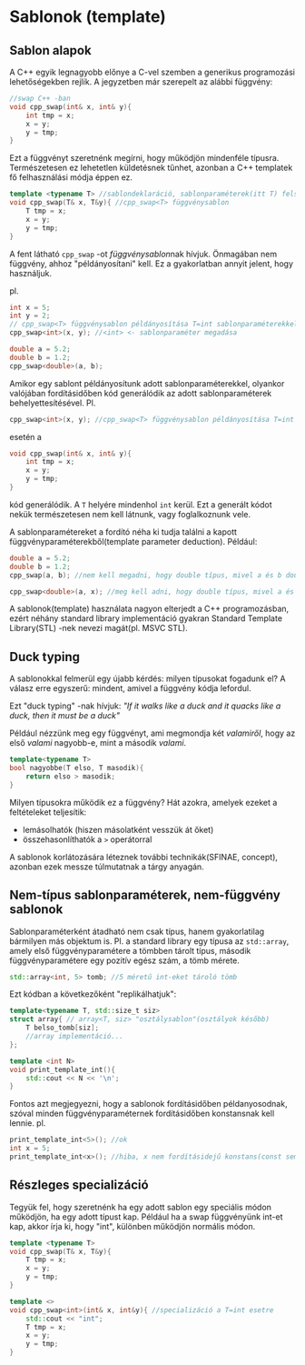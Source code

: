 # Sablonok (template)

## Sablon alapok
A C++ egyik legnagyobb előnye a C-vel szemben a generikus programozási lehetőségekben rejlik. A jegyzetben már szerepelt az alábbi függvény:

```cpp
//swap C++ -ban
void cpp_swap(int& x, int& y){
    int tmp = x;
    x = y;
    y = tmp;
}
```

Ezt a függvényt szeretnénk megírni, hogy működjön mindenféle típusra. Természetesen ez lehetetlen küldetésnek tűnhet, azonban a C++ templatek fő felhasználási módja éppen ez.

```cpp
template <typename T> //sablondeklaráció, sablonparaméterek(itt T) felsorolása
void cpp_swap(T& x, T&y){ //cpp_swap<T> függvénysablon
    T tmp = x;
    x = y;
    y = tmp;
}
```

A fent látható `cpp_swap` -ot *függvénysablon*nak hívjuk. Önmagában nem függvény, ahhoz "példányosítani" kell. Ez a gyakorlatban annyit jelent, hogy használjuk.

pl.

```cpp
int x = 5;
int y = 2;
// cpp_swap<T> függvénysablon példányosítása T=int sablonparaméterekkel
cpp_swap<int>(x, y); //<int> <- sablonparaméter megadása

double a = 5.2;
double b = 1.2;
cpp_swap<double>(a, b);
```

Amikor egy sablont példányosítunk adott sablonparaméterekkel, olyankor valójában fordításidőben kód generálódik az adott sablonparaméterek behelyettesítésével.
Pl.
```cpp
cpp_swap<int>(x, y); //cpp_swap<T> függvénysablon példányosítása T=int sablonparaméterekkel
```
esetén a
```cpp
void cpp_swap(int& x, int& y){ 
    int tmp = x;
    x = y;
    y = tmp;
}
```
kód generálódik. A `T` helyére mindenhol `int` kerül. Ezt a generált kódot nekük természetesen nem kell látnunk, vagy foglalkoznunk vele.

A sablonparamétereket a fordító néha ki tudja találni a kapott függvényparaméterekből(template parameter deduction).
Például:
```cpp
double a = 5.2;
double b = 1.2;
cpp_swap(a, b); //nem kell megadni, hogy double típus, mivel a és b double típusúak

cpp_swap<double>(a, x); //meg kell adni, hogy double típus, mivel a és x különböző típusúak, így a fordító nem tud dönteni
```

A sablonok(template) használata nagyon elterjedt a C++ programozásban, ezért néhány standard library implementáció gyakran Standard Template Library(STL) -nek nevezi magát(pl. MSVC STL).

## Duck typing

A sablonokkal felmerül egy újabb kérdés: milyen típusokat fogadunk el? A válasz erre egyszerű: mindent, amivel a függvény kódja lefordul.

Ezt "duck typing" -nak hívjuk: *"If it walks like a duck and it quacks like a duck, then it must be a duck"*

Például nézzünk meg egy függvényt, ami megmondja két *valamiről*, hogy az első *valami* nagyobb-e, mint a második *valami*.

```cpp
template<typename T>
bool nagyobbe(T elso, T masodik){
    return elso > masodik;
}
```

Milyen típusokra működik ez a függvény?
Hát azokra, amelyek ezeket a feltételeket teljesítik:
* lemásolhatók (hiszen másolatként vesszük át őket)
* összehasonlíthatók a `>` operátorral

A sablonok korlátozására léteznek további technikák(SFINAE, concept), azonban ezek messze túlmutatnak a tárgy anyagán.

## Nem-típus sablonparaméterek, nem-függvény sablonok

Sablonparaméterként átadható nem csak típus, hanem gyakorlatilag bármilyen más objektum is. Pl. a standard library egy típusa az `std::array`, amely első függvényparamétere a tömbben tárolt típus, második függvényparamétere egy pozitív egész szám, a tömb mérete.

```cpp
std::array<int, 5> tomb; //5 méretű int-eket tároló tömb
```

Ezt kódban a következőként "replikálhatjuk":
```cpp
template<typename T, std::size_t siz>
struct array{ // array<T, siz> "osztálysablon"(osztályok később)
    T belso_tomb[siz];
    //array implementáció...
};

template <int N>
void print_template_int(){
    std::cout << N << '\n';
}
```
Fontos azt megjegyezni, hogy a sablonok fordításidőben példanyosodnak, szóval minden függvényparaméternek fordításidőben konstansnak kell lennie.
pl.
```cpp
print_template_int<5>(); //ok
int x = 5;
print_template_int<x>(); //hiba, x nem fordításidejű konstans(const sem oldaná meg)
```
## Részleges specializáció

Tegyük fel, hogy szeretnénk ha egy adott sablon egy speciális módon működjön, ha egy adott típust kap. 
Például ha a swap függvényünk int-et kap, akkor írja ki, hogy "int", különben működjön normális módon.

```cpp
template <typename T> 
void cpp_swap(T& x, T&y){ 
    T tmp = x;
    x = y;
    y = tmp;
}

template <> 
void cpp_swap<int>(int& x, int&y){ //specializáció a T=int esetre
    std::cout << "int";
    T tmp = x;
    x = y;
    y = tmp;
}
```